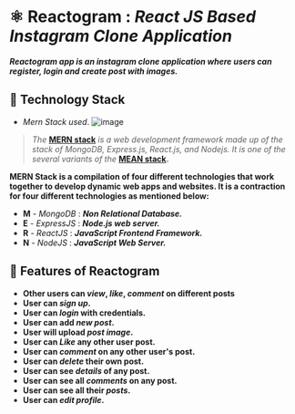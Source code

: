 # ⚛️ Reactogram : _React JS Based Instagram Clone Application_

**_Reactogram app is an instagram clone application where users can register, login and create post with images._**

## 🌟 Technology Stack

- _Mern Stack used_.
![image](https://github.com/kinshuk-code-1729/Reactogram-fe/assets/90320839/799a8ca9-4083-4708-b58c-818414a72215)

> _The_ **[MERN stack](https://www.mongodb.com/mern-stack)** _is a web development framework made up of the stack of MongoDB, Express.js, React.js, and Nodejs. It is one of the several variants of the_ **[MEAN stack](https://www.mongodb.com/mean-stack).**

**MERN Stack is a compilation of four different technologies that work together to develop dynamic web apps and websites. It is a contraction for four different technologies as mentioned below:**

- **M** - _MongoDB_ : **_Non Relational Database._**
- **E** - _ExpressJS_ : **_Node.js web server._**
- **R** - _ReactJS_ : **_JavaScript Frontend Framework._**
- **N** - _NodeJS_ : **_JavaScript Web Server._**

## 👀 Features of Reactogram

- **Other users can _view_, _like_, _comment_ on different posts**
- **User can _sign up_.**
- **User can _login_ with credentials.**
- **User can add _new post_.**
- **User will upload _post image_.**
- **User can _Like_ any other user post.**
- **User can _comment_ on any other user's post.**
- **User can _delete_ their own post.**
- **User can see _details_ of any post.**
- **User can see all _comments_ on any post.**
- **User can see all their _posts_.**
- **User can _edit profile_.**
